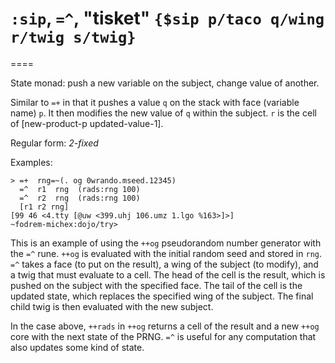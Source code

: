 # `:sip`, `=^`, "tisket" `{$sip p/taco q/wing r/twig s/twig}`
====

State monad: push a new variable on the subject, change value of another.

Similar to `=+` in that it pushes a value `q` on the stack with
face (variable name) `p`. It then modifies the new value of `q` within the subject.
`r` is the cell of [new-product-p updated-value-1].

Regular form: *2-fixed*

Examples:

    > =+  rng=~(. og 0wrando.mseed.12345)
      =^  r1  rng  (rads:rng 100)
      =^  r2  rng  (rads:rng 100)
      [r1 r2 rng]
    [99 46 <4.tty [@uw <399.uhj 106.umz 1.lgo %163>]>]
    ~fodrem-michex:dojo/try>

This is an example of using the `++og` pseudorandom number generator
with the `=^` rune. `++og` is evaluated with the initial random seed and
stored in `rng`. `=^` takes a face (to put on the result), a wing of the
subject (to modify), and a twig that must evaluate to a cell. The head
of the cell is the result, which is pushed on the subject with the
specified face. The tail of the cell is the updated state, which
replaces the specified wing of the subject. The final child twig is then
evaluated with the new subject.

In the case above, `++rads` in `++og` returns a cell of the result and a
new `++og` core with the next state of the PRNG. `=^` is useful for any
computation that also updates some kind of state.
